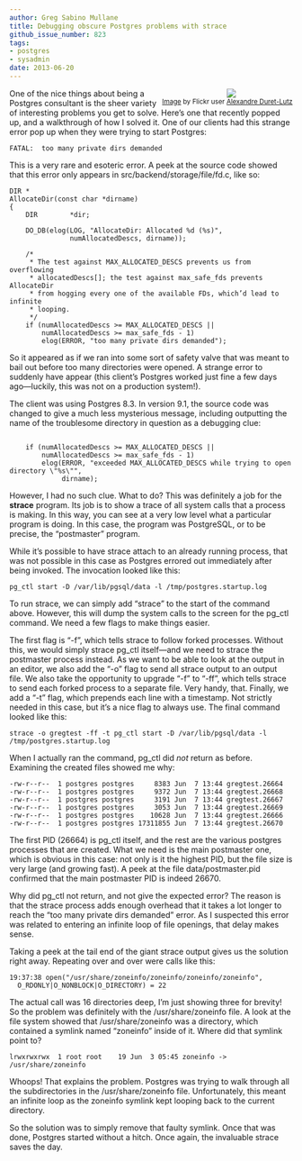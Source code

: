 ```yaml
---
author: Greg Sabino Mullane
title: Debugging obscure Postgres problems with strace
github_issue_number: 823
tags:
- postgres
- sysadmin
date: 2013-06-20
---
```


<div class="separator" style="clear: both; float: right; text-align: center;"><a href="/blog/2013/06/debugging-obscure-postgres-problems/image-0-big.jpeg" imageanchor="1" style="clear: right; margin-bottom: 1em; margin-left: 1em;"><img border="0" src="/blog/2013/06/debugging-obscure-postgres-problems/image-0.jpeg"/></a><br/><small><a href="https://www.flickr.com/photos/gadl/284995199/in/photolist-rbF9k/">
Image</a> by Flickr user <a href="https://www.flickr.com/photos/gadl/">Alexandre Duret-Lutz</a></small></div>

One of the nice things about being a Postgres consultant is the sheer 
variety of interesting problems you get to solve. Here’s one that 
recently popped up, and a walkthrough of how I solved it. One of 
our clients had this strange error pop up when they were trying 
to start Postgres:

```
FATAL:  too many private dirs demanded
```

This is a very rare and esoteric error. A peek at the source code showed 
that this error only appears in src/backend/storage/file/fd.c, like so:

```
DIR *
AllocateDir(const char *dirname)
{
    DIR        *dir;

    DO_DB(elog(LOG, "AllocateDir: Allocated %d (%s)",
               numAllocatedDescs, dirname));

    /*
     * The test against MAX_ALLOCATED_DESCS prevents us from overflowing
     * allocatedDescs[]; the test against max_safe_fds prevents AllocateDir
     * from hogging every one of the available FDs, which’d lead to infinite
     * looping.
     */
    if (numAllocatedDescs >= MAX_ALLOCATED_DESCS ||
        numAllocatedDescs >= max_safe_fds - 1)
        elog(ERROR, "too many private dirs demanded");
```

So it appeared as if we ran into some sort of safety valve that was meant to
bail out before too many directories were opened. A strange error to suddenly have
appear (this client’s Postgres worked just fine a few days ago—​luckily,
this was not on a production system!).

The client was using Postgres 8.3. In version 9.1, the source code was changed to give
a much less mysterious message, including outputting the name of the
troublesome directory in question as a debugging clue:

```

    if (numAllocatedDescs >= MAX_ALLOCATED_DESCS ||
        numAllocatedDescs >= max_safe_fds - 1)
        elog(ERROR, "exceeded MAX_ALLOCATED_DESCS while trying to open directory \"%s\"",
             dirname);

```

However, I had no such clue. What to do? This was definitely a job for 
the **strace** program. Its job is to show a trace of all system calls 
that a process is making. In this way, you can see at a very low level 
what a particular program is doing. In this case, the program was PostgreSQL, or 
to be precise, the “postmaster” program.

While it’s possible to have strace attach to an already running process, 
that was not possible in this case as Postgres errored out immediately 
after being invoked. The invocation looked like this:

```
pg_ctl start -D /var/lib/pgsql/data -l /tmp/postgres.startup.log
```

To run strace, we can simply add “strace” to the start of the command 
above. However, this will dump the system calls to the screen 
for the pg_ctl command. We need a few flags to make things easier.

The first flag is “-f”, which tells strace to follow forked processes. 
Without this, we would simply strace pg_ctl itself—​and we need to strace 
the postmaster process instead. As we want to be able to look at the output 
in an editor, we also add the “-o” flag to send all strace output to an output 
file. We also take the opportunity to upgrade “-f” to “-ff”, which tells strace to 
send each forked process to a separate file. Very handy, that. Finally, we 
add a “-t” flag, which prepends each line with a timestamp. Not strictly needed in this 
case, but it’s a nice flag to always use. The final command looked like this:

```
strace -o gregtest -ff -t pg_ctl start -D /var/lib/pgsql/data -l /tmp/postgres.startup.log
```

When I actually ran the command, pg_ctl did *not* return as before. Examining the created 
files showed me why:

```
-rw-r--r--  1 postgres postgres     8383 Jun  7 13:44 gregtest.26664
-rw-r--r--  1 postgres postgres     9372 Jun  7 13:44 gregtest.26668
-rw-r--r--  1 postgres postgres     3191 Jun  7 13:44 gregtest.26667
-rw-r--r--  1 postgres postgres     3053 Jun  7 13:44 gregtest.26669
-rw-r--r--  1 postgres postgres    10628 Jun  7 13:44 gregtest.26666
-rw-r--r--  1 postgres postgres 17311855 Jun  7 13:44 gregtest.26670
```

The first PID (26664) is pg_ctl itself, and the rest are the various postgres 
processes that are created. What we need is the main postmaster one, 
which is obvious in this case: not only is it the highest PID, 
but the file size is very large (and growing fast). A peek at the file 
data/postmaster.pid confirmed that the main postmaster PID is indeed 26670.

Why did pg_ctl not return, and not give the expected error? 
The reason is that the strace process adds enough overhead that it takes 
a lot longer to reach the “too many private dirs demanded” error. 
As I suspected this error was related to entering an infinite 
loop of file openings, that delay makes sense.

Taking a peek at the tail end of the giant strace output gives us the 
solution right away. Repeating over and over were calls like this:

```
19:37:38 open("/usr/share/zoneinfo/zoneinfo/zoneinfo/zoneinfo", 
  O_RDONLY|O_NONBLOCK|O_DIRECTORY) = 22
```

The actual call was 16 directories deep, I’m just showing three 
for brevity! So the problem was definitely with the /usr/share/zoneinfo file. 
A look at the file system showed that /usr/share/zoneinfo was a directory, 
which contained a symlink named “zoneinfo” inside of it. Where did that 
symlink point to?

```
lrwxrwxrwx  1 root root    19 Jun  3 05:45 zoneinfo -> /usr/share/zoneinfo
```

Whoops! That explains the problem. Postgres was trying to walk through all the subdirectories 
in the /usr/share/zoneinfo file. Unfortunately, this meant an infinite loop 
as the zoneinfo symlink kept looping back to the current directory.

So the solution was to simply remove that faulty symlink. Once that was done, 
Postgres started without a hitch. Once again, the invaluable strace 
saves the day.
